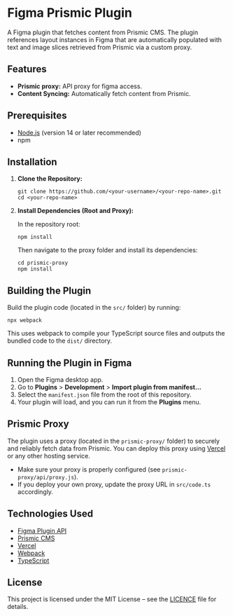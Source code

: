 # Figma Prismic Plugin

A Figma plugin that fetches content from Prismic CMS.
The plugin references  layout instances in Figma that are automatically populated with text and image slices retrieved from Prismic via a custom proxy.


## Features
- **Prismic proxy:** API proxy for figma access.
- **Content Syncing:** Automatically fetch content from Prismic.


## Prerequisites
- [Node.js](https://nodejs.org) (version 14 or later recommended)
- npm


## Installation
1. **Clone the Repository:**

   ```
   git clone https://github.com/<your-username>/<your-repo-name>.git
   cd <your-repo-name>
   ```

2. **Install Dependencies (Root and Proxy):**

   In the repository root:

   ```
   npm install
   ```

   Then navigate to the proxy folder and install its dependencies:

   ```
   cd prismic-proxy
   npm install
   ```


## Building the Plugin

Build the plugin code (located in the `src/` folder) by running:

```
npx webpack
```

This uses webpack to compile your TypeScript source files and outputs the bundled code to the `dist/` directory.


## Running the Plugin in Figma

1. Open the Figma desktop app.
2. Go to **Plugins** > **Development** > **Import plugin from manifest…**
3. Select the `manifest.json` file from the root of this repository.
4. Your plugin will load, and you can run it from the **Plugins** menu.


## Prismic Proxy

The plugin uses a proxy (located in the `prismic-proxy/` folder) to securely and reliably fetch data from Prismic. You can deploy this proxy using [Vercel](https://vercel.com) or any other hosting service.

- Make sure your proxy is properly configured (see `prismic-proxy/api/proxy.js`).
- If you deploy your own proxy, update the proxy URL in `src/code.ts` accordingly.


## Technologies Used
- [Figma Plugin API](https://www.figma.com/plugin-docs/intro/)
- [Prismic CMS](https://prismic.io)
- [Vercel](https://vercel.com/)
- [Webpack](https://webpack.js.org)
- [TypeScript](https://www.typescriptlang.org/)


## License
This project is licensed under the MIT License – see the [LICENCE](LICENCE) file for details.



